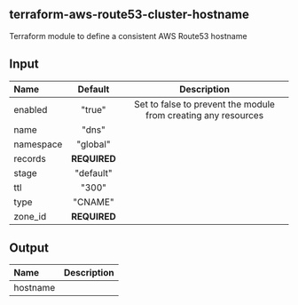 ## terraform-aws-route53-cluster-hostname


Terraform module to define a consistent AWS Route53 hostname

## Input

<!--------------------------------REQUIRE POSTPROCESSING-------------------------------->
|  Name |  Default  |  Description  |
|:------|:---------:|:--------------:|
| enabled |"true" |Set to false to prevent the module from creating any resources|
| name |"dns" ||
| namespace |"global" ||
| records |__REQUIRED__ ||
| stage |"default" ||
| ttl |"300" ||
| type |"CNAME" ||
| zone_id |__REQUIRED__ ||

## Output

<!--------------------------------REQUIRE POSTPROCESSING-------------------------------->
|  Name | Description  |
|:------|:------------:|
| hostname |   |
